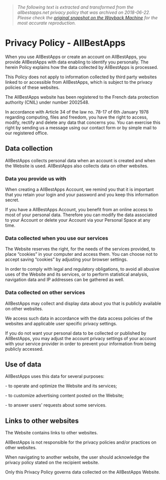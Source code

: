 > *The following text is extracted and transformed from the allbestapps.net privacy policy that was archived on 2018-06-22. Please check the [original snapshot on the Wayback Machine](https://web.archive.org/web/20180622093624id_/http%3A//allbestapps.net/privacy) for the most accurate reproduction.*

# Privacy Policy - AllBestApps

When you use AllBestApps or create an account on AllBestApps, you provide AllBestApps with data enabling to identify you personally. The herein Policy explains how the data collected by AllBestApps is processed. 

This Policy does not apply to information collected by third party websites linked to or accessible from AllBestApps, which is subject to the privacy policies of these websites.

The AllBestApps website has been registered to the French data protection authority (CNIL) under number 2002548.

In accordance with Article 34 of the law no. 78-17 of 6th January 1978 regarding computing, files and freedom, you have the right to access, modify, rectify and delete any data that concerns you. You can exercise this right by sending us a message using our contact form or by simple mail to our registered office. 

## Data collection

AllBestApps collects personal data when an account is created and when the Website is used. AllBestApps also collects data on other websites. 

### Data you provide us with

When creating a AllBestApps Account, we remind you that it is important that you retain your login and your password and you keep this information secret. 

If you have a AllBestApps Account, you benefit from an online access to most of your personal data. Therefore you can modify the data associated to your Account or delete your Account via your Personal Space at any time.

### Data collected when you use our services

The Website reserves the right, for the needs of the services provided, to place “cookies” in your computer and access them. You can choose not to accept saving “cookies” by adjusting your browser settings. 

In order to comply with legal and regulatory obligations, to avoid all abusive uses of the Website and its services, or to perform statistical analysis, navigation data and IP addresses can be gathered as well. 

### Data collected on other services

AllBestApps may collect and display data about you that is publicly available on other websites. 

We access such data in accordance with the data access policies of the websites and applicable user specific privacy settings. 

If you do not want your personal data to be collected or published by AllBestApps, you may adjust the account privacy settings of your account with your service provider in order to prevent your information from being publicly accessed.

## Use of data

AllBestApps uses this data for several purposes:

\- to operate and optimize the Website and its services;

\- to customize advertising content posted on the Website;

\- to answer users' requests about some services. 

## Links to other websites

The Website contains links to other websites. 

AllBestApps is not responsible for the privacy policies and/or practices on other websites. 

When navigating to another website, the user should acknowledge the privacy policy stated on the recipient website. 

Only this Privacy Policy governs data collected on the AllBestApps Website.
